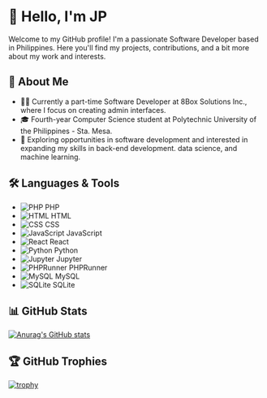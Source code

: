 # 👋 Hello, I'm JP

Welcome to my GitHub profile! I'm a passionate Software Developer based in Philippines. Here you'll find my projects, contributions, and a bit more about my work and interests.

## 📝 About Me

- 👨‍💻 Currently a part-time Software Developer at 8Box Solutions Inc., where I focus on creating admin interfaces.
- 🎓 Fourth-year Computer Science student at Polytechnic University of the Philippines - Sta. Mesa.
- 🌟 Exploring opportunities in software development and interested in expanding my skills in back-end development. data science, and machine learning.

## 🛠️ Languages & Tools

- ![PHP](https://img.shields.io/badge/-PHP-4F5D95?style=flat&logo=php&logoColor=white) PHP
- ![HTML](https://img.shields.io/badge/-HTML-E34F26?style=flat&logo=html5&logoColor=white) HTML
- ![CSS](https://img.shields.io/badge/-CSS-1572B6?style=flat&logo=css3&logoColor=white) CSS
- ![JavaScript](https://img.shields.io/badge/-JavaScript-F7DF1E?style=flat&logo=javascript&logoColor=black) JavaScript
- ![React](https://img.shields.io/badge/-React-61DAFB?style=flat&logo=react&logoColor=black) React
- ![Python](https://img.shields.io/badge/-Python-3776AB?style=flat&logo=python&logoColor=white) Python
- ![Jupyter](https://img.shields.io/badge/-Jupyter-F37626?style=flat&logo=jupyter&logoColor=white) Jupyter
- ![PHPRunner](https://img.shields.io/badge/-PHPRunner-2C3E50?style=flat&logo=php&logoColor=white) PHPRunner
- ![MySQL](https://img.shields.io/badge/-MySQL-4479A1?style=flat&logo=mysql&logoColor=white) MySQL
- ![SQLite](https://img.shields.io/badge/-SQLite-003B57?style=flat&logo=sqlite&logoColor=white) SQLite

## 📊 GitHub Stats

[![Anurag's GitHub stats](https://github-readme-stats.vercel.app/api?username=jaypeepeep&show_icons=true&hide_title=true&count_private=true&hide=prs&theme=radical)](https://github.com/anuraghazra/github-readme-stats)

## 🏆 GitHub Trophies

[![trophy](https://github-profile-trophy.vercel.app/?username=jaypeepeep&theme=onedark)](https://github.com/ryo-ma/github-profile-trophy)















